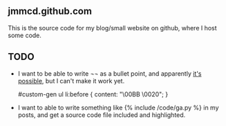 jmmcd.github.com
----------------

This is the source code for my blog/small website on github, where I
host some code.


TODO
----

* I want to be able to write &not;&not; as a bullet point, and
apparently
[it's possible](http://www.alistapart.com/articles/taminglists/), but
I can't make it work yet.

	#custom-gen ul li:before {
        content: "\00BB \0020";
	}
	    

* I want to able to write something like {% include /code/ga.py %} in
  my posts, and get a source code file included and highlighted.
